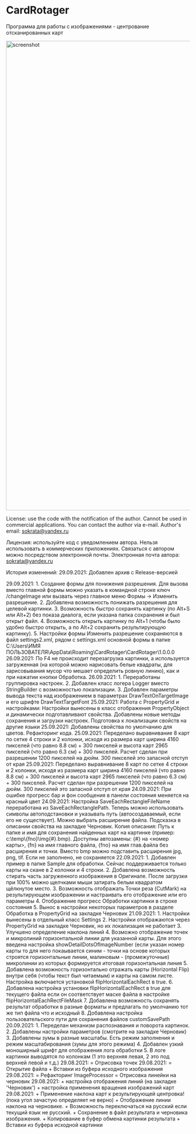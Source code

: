 # CardRotager
Программа для работы с изображениями - центрование отсканированных карт

<img width="1283" alt="screenshot" src="https://user-images.githubusercontent.com/17400519/131243459-267f7c31-2207-4f8f-8581-19daaea61b7b.png">

﻿License: use the code with the notification of the author. Cannot be used in commercial applications. You can contact the author via e-mail. Author's email: sokrata@yandex.ru
  
Лицензия: используйте код с уведомлением автора. Нельзя использовать в коммерческих приложениях. Связаться с автором можно посредством электронной почты. Электронная почта автора: sokrata@yandex.ru

История изменений:
29.09.2021: Добавлен архив с Release-версией

29.09.2021: 1. Создание формы для понижения разрешения. Для вызова вместо главной формы можно указать в командной строке ключ /changeImage или вызвать через главное меню Формы -> Изменить разрешение. 2. Добавлена возможность понижать разрешения для целевой картинки. 3. Возможность быстро сохранять картинку (по Alt+S или Alt+2) без показа диалога, если указана папка сохранения и был открыт файл. 4. Возможность открыть картинку по Alt+1 (чтобы было удобно быстро открыть, а по Alt+2 сохранить результирующую картинку). 5. Настройки формы Изменить разрешение сохраняются в файл settings2.xml, рядом с settings.xml основной формы в папке C:\Users\ИМЯ ПОЛЬЗОВАТЕЛЯ\AppData\Roaming\CardRotager\CardRotager\1.0.0.0
26.09.2021: По F4 не происходит перезагрузка картинки, а используется загруженная (на которой можно нарисовать белые квадраты, для зарисовывания мусор что мешает определить ровную линию), как и при нажатии кнопки Обработка.
26.09.2021: 1. Переработаны группировка настроек. 2. Добавлен класс логера Logger вместо StringBuilder с возможностью локализации. 3. Добавлен параметры вывода текста над изображением в параметрах DrawTextOnTargetImage и его шрифте DrawTextTargetFont
25.09.2021: Работа с PropertyGrid и настройками: Настройки вынесены в класс отображения PropertyObject и динамически подготавливают свойства. Добавлены новые методы сохранения и загрузки настроек. Подготовка к локализации свойств на другие языки
25.09.2021: Добавлены свойства по умолчанию для цветов. Рефакторинг кода.
25.09.2021: Переделано выравнивание 8 карт по сетке 4 строки и 2 колонки, исходя из размера карт ширина 4160 пикселей (что равно 8.8 см) + 300 пикселей и высота карт 2965 пикселей (что равно 6.3 см) + 300 пикселей. Расчет сделан при разрешении 1200 пикселей на дюйм. 300 пикселей это запасной отступ от края
25.09.2021: Переделано выравнивание 8 карт по сетке 4 строки и 2 колонки, исходя из размера карт ширина 4160 пикселей (что равно 8.8 см) + 300 пикселей и высота карт 2965 пикселей (что равно 6.3 см) + 300 пикселей. Расчет сделан при разрешении 1200 пикселей на дюйм. 300 пикселей это запасной отступ от края
24.09.2021: При ошибке прогресс бар и фон сообщения в панели состояния меняется на красный цвет
24.09.2021: Настройка SaveEachRectangleFileName переработана из SaveEachRectanglePath. Теперь можно использовать символы автоподстановки и указывать путь (автосоздаваемый, если его не существует). Можно выбрать расширение файла. Подсказка в описании свойства на закладке Черновик. Копия описания: Путь к папке и имя для сохранения найденных карт на картинке (пример: c:\\temp\\{fno}\\img{#}.bmp). Доступны автозамены: {#} на <номер карты>, {fn} на имя главного файла, {fno} на имя глав.файла без расширения и точки. Вместо bmp можно подставить расширения jpg, png, tif. Если не заполнено, не сохраняется
22.09.2021: 1. Добавлен пример в папке Sample для обработки. Сейчас поддерживается только карты на скане в 2 колонки и 4 строки. 2. Добавлена возможность стирать часть загруженного изображения в Оригинале. После загрузки при 100% можно щелчками мыши затирать белым квадратом щёлкнутое место. 3. Возможность отображать Точки реза (CutMark) на результирующем изображении и настраивать его отображение или его параметры 4. Отображение прогресс Обработки картинки в строке состояния 5. Вынос в настройки некоторых параметров в разделе Обработка в PropertyGrid на закладке Черновик
21.09.2021: 1. Настройки вынесены в отдельный класс Settings 2. Настройки отображаются через PropertyGrid на закладке Черновик, но их локализация не работает 3. Улучшено определение наклона линий 4. Возможно отображение точек и микролиний горизонтальной линии для указанной карты. Для этого введена настройка showDetailDotsOfImageNumber (если указан номер карты то для него покаывается синим - точки на основе которых строятся горизонтальные линии, малиновым - (промежуточные) микролинии из которых формируется итоговая горизонтальная линия 5. Добавлена возможность горизонтально отражать карты (Horizontal Flip) внутри себя (чтобы текст был читаемым) и карты на самом листе. Настройка включается установкой flipHorizontalEachRect в true. 6. Добавлена настройка установки flipHorizontalEachRect в true для текущего файла если он соответствует маске файла  в настройке flipHorizontalEachRectFileMask 7. Добавлена возможность сохранять результат обработки в разные форматы и предлагать по умолчанию тот же тип файла что и исходный 8. Добавлена настройка пользовательского пути для сохранения файлов customSavePath
20.09.2021: 1. Переделан механизм распознавания и поворота картинок. 2. Добавлены настройки параметров (смотрите на закладке Черновик) 3. Добавлены зумы в разные масштабы. Есть режим заполнения и режим масштабирования (зумы для этого режима) 4. Добавлен узкий моноширный шрифт для отображения лога обработки 5. В логе картинки выводятся по колонкам (1 это верхняя левая, 2 это под верхней левой и т.д.)
29.08.2021: = Отрисовка точек
29.08.2021: = Открытие файла + Вставки из буфера исходного изображения
29.08.2021: = Рефакторинг ImageProcessor = Отрисовка линейки на черновик
29.08.2021: + настройка отображения линий (на закладке 'Черновик') + настройка применения вращения изображений карт
29.08.2021: + Применение наклона карт к результирующей центровка! (пока угол зачастую определяет не верно) + Отображение линии наклона на черновике. + Возможность переключаться на русский если текущий язык не русский. + Сохранение в файл результата и черновика изображения. + Копирование в буфер обмена картинки результата + Вставки из буфера исходной картинки
